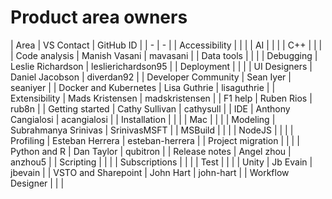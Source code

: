 # Product area owners

| Area | VS Contact | GitHub ID |
| - | - |
| Accessibility | | |
| AI | | |
| C++ | | |
| Code analysis | Manish Vasani | mavasani |
| Data tools | | |
| Debugging | Leslie Richardson | leslierichardson95 |
| Deployment | | |
| UI Designers | Daniel Jacobson | diverdan92 |
| Developer Community | Sean Iyer | seaniyer |
| Docker and Kubernetes | Lisa Guthrie | lisaguthrie |
| Extensibility | Mads Kristensen | madskristensen |
| F1 help | Ruben Rios | rub8n |
| Getting started | Cathy Sullivan | cathysull |
| IDE | Anthony Cangialosi | acangialosi |
| Installation | | |
| Mac | | |
| Modeling | Subrahmanya Srinivas | SrinivasMSFT |
| MSBuild | | |
| NodeJS | | |
| Profiling | Esteban Herrera | esteban-herrera |
| Project migration | | |
| Python and R | Dan Taylor | qubitron |
| Release notes | Angel zhou | anzhou5 |
| Scripting | | |
| Subscriptions | | |
| Test | | |
| Unity | Jb Evain | jbevain |
| VSTO and Sharepoint | John Hart | john-hart |
| Workflow Designer | | |

